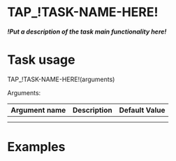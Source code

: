 # TAP_!TASK-NAME-HERE!

***!Put a description of the task main functionality here!***

# Task usage

TAP_!TASK-NAME-HERE!(arguments)

Arguments:

| Argument name | Description | Default Value |
| ------------- | ----------- | ------------- |
| | | |
| | | |

# Examples




